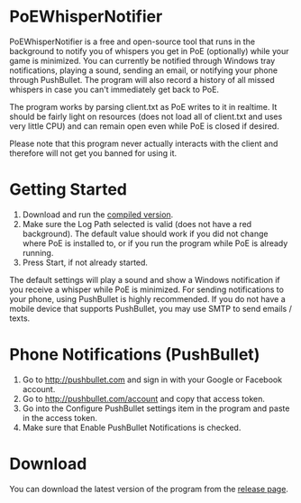 PoEWhisperNotifier
==================
PoEWhisperNotifier is a free and open-source tool that runs in the background to notify you of whispers you get in PoE (optionally) while your game is minimized. You can currently be notified through Windows tray notifications, playing a sound, sending an email, or notifying your phone through PushBullet. The program will also record a history of all missed whispers in case you can't immediately get back to PoE. 

The program works by parsing client.txt as PoE writes to it in realtime. It should be fairly light on resources (does not load all of client.txt and uses very little CPU) and can remain open even while PoE is closed if desired.

Please note that this program never actually interacts with the client and therefore will not get you banned for using it.

Getting Started
==================
1. Download and run the [compiled version](https://github.com/Kapps/PoEWhisperNotifier/releases/latest).
2. Make sure the Log Path selected is valid (does not have a red background). The default value should work if you did not change where PoE is installed to, or if you run the program while PoE is already running.
3. Press Start, if not already started.

The default settings will play a sound and show a Windows notification if you receive a whisper while PoE is minimized.
For sending notifications to your phone, using PushBullet is highly recommended. If you do not have a mobile device that supports PushBullet, you may use SMTP to send emails / texts.

Phone Notifications (PushBullet)
==================
1. Go to http://pushbullet.com and sign in with your Google or Facebook account.
2. Go to http://pushbullet.com/account and copy that access token.
3. Go into the Configure PushBullet settings item in the program and paste in the access token.
4. Make sure that Enable PushBullet Notifications is checked.

Download
==================
You can download the latest version of the program from the [release page](https://github.com/Kapps/PoEWhisperNotifier/releases/latest).

